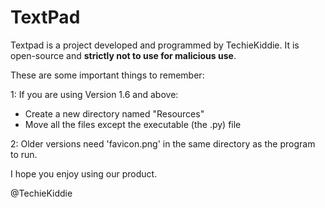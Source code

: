 # TextPad
Textpad is a project developed and programmed by TechieKiddie.
It is open-source and **strictly not to use for malicious use**.

These are some important things to remember:

1: If you are using Version 1.6 and above:
   + Create a new directory named "Resources"
   + Move all the files except the executable (the .py) file

2: Older versions need 'favicon.png' in the same directory as the program to run.

I hope you enjoy using our product.

@TechieKiddie
